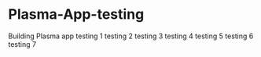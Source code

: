 # Plasma-App-testing
Building Plasma app
testing 1
testing 2
testing 3
testing 4
testing 5
testing 6
testing 7
